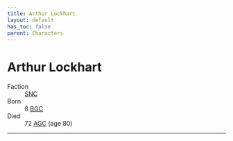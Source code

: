 ```yaml
---
title: Arthur Lockhart
layout: default
has_toc: false
parent: Characters
---
```


# Arthur Lockhart
<dl>
    <dt>Faction</dt><dd><a href="../factions/snc.html">SNC</a></dd>
    <dt>Born</dt><dd>8 <a href="../history/">BGC</a></dd>
    <dt>Died</dt><dd>72 <a href="../history/">AGC</a> (age 80)</dd>
</dl>

----
